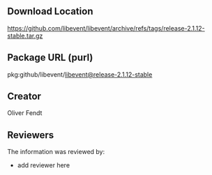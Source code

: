 ## Download Location

https://github.com/libevent/libevent/archive/refs/tags/release-2.1.12-stable.tar.gz

## Package URL (purl)

pkg:github/libevent/libevent@release-2.1.12-stable

## Creator

Oliver Fendt

## Reviewers

The information was reviewed by:

* add reviewer here
